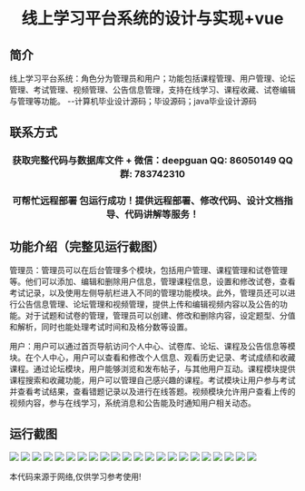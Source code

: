 <p><h1 align="center">线上学习平台系统的设计与实现+vue</h1></p>

## 简介
线上学习平台系统：角色分为管理员和用户；功能包括课程管理、用户管理、论坛管理、考试管理、视频管理、公告信息管理，支持在线学习、课程收藏、试卷编辑与管理等功能。    --计算机毕业设计源码；毕设源码；java毕业设计源码


## 联系方式
<p><h3 align="center">获取完整代码与数据库文件 + 微信：deepguan QQ: 86050149 QQ群: 783742310</h3></p>
<p><h3 align="center">可帮忙远程部署 包运行成功！提供远程部署、修改代码、设计文档指导、代码讲解等服务！</h3></p>

## 功能介绍（完整见运行截图）
管理员：管理员可以在后台管理多个模块，包括用户管理、课程管理和试卷管理等。他们可以添加、编辑和删除用户信息，管理课程信息，设置和修改试卷，查看考试记录，以及使用左侧导航栏进入不同的管理功能模块。此外，管理员还可以进行公告信息管理、论坛管理和视频管理，提供上传和编辑视频内容以及公告的功能。对于试题和试卷的管理，管理员可以创建、修改和删除内容，设定题型、分值和解析，同时也能处理考试时间和及格分数等设置。

用户：用户可以通过首页导航访问个人中心、试卷库、论坛、课程及公告信息等模块。在个人中心，用户可以查看和修改个人信息、观看历史记录、考试成绩和收藏课程。通过论坛模块，用户能够浏览和发布帖子，与其他用户互动。课程模块提供课程搜索和收藏功能，用户可以管理自己感兴趣的课程。考试模块让用户参与考试并查看考试结果，查看错题记录以及进行在线答题。视频模块允许用户查看上传的视频内容，参与在线学习，系统消息和公告能及时通知用户相关动态。


## 运行截图
![](img/001.jpg)
![](img/002.jpg)
![](img/003.jpg)
![](img/004.jpg)
![](img/005.jpg)
![](img/006.jpg)
![](img/007.jpg)
![](img/008.jpg)
![](img/009.jpg)
![](img/010.jpg)
![](img/011.jpg)
![](img/012.jpg)
![](img/013.jpg)
![](img/014.jpg)
![](img/015.jpg)
![](img/016.jpg)
![](img/017.jpg)
![](img/018.jpg)
![](img/019.jpg)
![](img/020.jpg)
![](img/021.jpg)
![](img/022.jpg)

<p>本代码来源于网络,仅供学习参考使用!</p>
